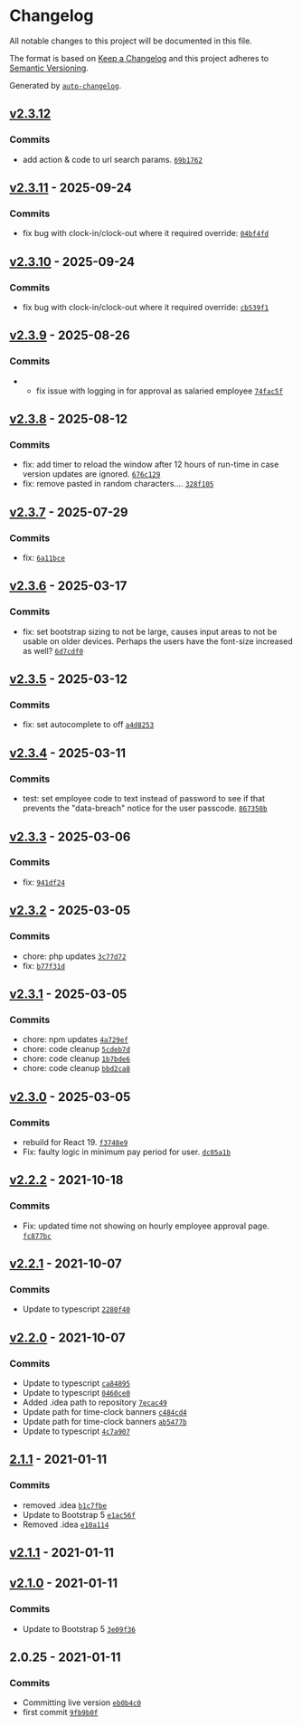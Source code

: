 # Changelog

All notable changes to this project will be documented in this file.

The format is based on [Keep a Changelog](https://keepachangelog.com/en/1.0.0/)
and this project adheres to [Semantic Versioning](https://semver.org/spec/v2.0.0.html).

Generated by [`auto-changelog`](https://github.com/CookPete/auto-changelog).

## [v2.3.12](https://github.com/UtahGooner/time-clock/compare/v2.3.11...v2.3.12)

### Commits

- add action & code to url search params. [`69b1762`](https://github.com/UtahGooner/time-clock/commit/69b1762f01f62e617c170f76c62e2d66623ee19d)

## [v2.3.11](https://github.com/UtahGooner/time-clock/compare/v2.3.10...v2.3.11) - 2025-09-24

### Commits

- fix bug with clock-in/clock-out where it required override: [`04bf4fd`](https://github.com/UtahGooner/time-clock/commit/04bf4fdc8227b0219f95bee0dd19a9989d737e9f)

## [v2.3.10](https://github.com/UtahGooner/time-clock/compare/v2.3.9...v2.3.10) - 2025-09-24

### Commits

- fix bug with clock-in/clock-out where it required override: [`cb539f1`](https://github.com/UtahGooner/time-clock/commit/cb539f190e8c2077dec1022328dda3df2c920211)

## [v2.3.9](https://github.com/UtahGooner/time-clock/compare/v2.3.8...v2.3.9) - 2025-08-26

### Commits

- - fix issue with logging in for approval as salaried employee [`74fac5f`](https://github.com/UtahGooner/time-clock/commit/74fac5f83ba1805c1bc5b39a237cf1719cf75032)

## [v2.3.8](https://github.com/UtahGooner/time-clock/compare/v2.3.7...v2.3.8) - 2025-08-12

### Commits

- fix: add timer to reload the window after 12 hours of run-time in case version updates are ignored. [`676c129`](https://github.com/UtahGooner/time-clock/commit/676c12916162330733e3a919c2e266c6dca19be3)
- fix: remove pasted in random characters.... [`328f105`](https://github.com/UtahGooner/time-clock/commit/328f105d764c47308aa98b9c96909f977dc73ecd)

## [v2.3.7](https://github.com/UtahGooner/time-clock/compare/v2.3.6...v2.3.7) - 2025-07-29

### Commits

- fix: [`6a11bce`](https://github.com/UtahGooner/time-clock/commit/6a11bce4181e59b81177e7c64fe3f622e0377a23)

## [v2.3.6](https://github.com/UtahGooner/time-clock/compare/v2.3.5...v2.3.6) - 2025-03-17

### Commits

- fix: set bootstrap sizing to not be large, causes input areas to not be usable on older devices. Perhaps the users have the font-size increased as well? [`6d7cdf0`](https://github.com/UtahGooner/time-clock/commit/6d7cdf072f73400a7c0377772ec9cde6c4ff0099)

## [v2.3.5](https://github.com/UtahGooner/time-clock/compare/v2.3.4...v2.3.5) - 2025-03-12

### Commits

- fix: set autocomplete to off [`a4d8253`](https://github.com/UtahGooner/time-clock/commit/a4d8253e444c26321cc246b4bd0ab18f4d3b004a)

## [v2.3.4](https://github.com/UtahGooner/time-clock/compare/v2.3.3...v2.3.4) - 2025-03-11

### Commits

- test: set employee code to text instead of password to see if that prevents the "data-breach" notice for the user passcode. [`867350b`](https://github.com/UtahGooner/time-clock/commit/867350b9c9c2e38af14827d791235f66b8c196a5)

## [v2.3.3](https://github.com/UtahGooner/time-clock/compare/v2.3.2...v2.3.3) - 2025-03-06

### Commits

- fix: [`941df24`](https://github.com/UtahGooner/time-clock/commit/941df245834194a7f54c5f0d6a4caebe40245394)

## [v2.3.2](https://github.com/UtahGooner/time-clock/compare/v2.3.1...v2.3.2) - 2025-03-05

### Commits

- chore: php updates [`3c77d72`](https://github.com/UtahGooner/time-clock/commit/3c77d728f7190beef54f3231bfcdbefa272cdddd)
- fix: [`b77f31d`](https://github.com/UtahGooner/time-clock/commit/b77f31db3d583d4c43493e17d6d46a98f4f1d6a2)

## [v2.3.1](https://github.com/UtahGooner/time-clock/compare/v2.3.0...v2.3.1) - 2025-03-05

### Commits

- chore: npm updates [`4a729ef`](https://github.com/UtahGooner/time-clock/commit/4a729efc00e7dcf0dbd4ac8e1d7e95826bbdb13a)
- chore: code cleanup [`5cdeb7d`](https://github.com/UtahGooner/time-clock/commit/5cdeb7dded87f0d206fc254fd144a245db020ea4)
- chore: code cleanup [`1b7bde6`](https://github.com/UtahGooner/time-clock/commit/1b7bde646d81e7b272acfeb9f7570cc0cf412589)
- chore: code cleanup [`bbd2ca8`](https://github.com/UtahGooner/time-clock/commit/bbd2ca86b7db9687e48dd12a7d44cfa712990d33)

## [v2.3.0](https://github.com/UtahGooner/time-clock/compare/v2.2.2...v2.3.0) - 2025-03-05

### Commits

- rebuild for React 19. [`f3748e9`](https://github.com/UtahGooner/time-clock/commit/f3748e91e1d259455a86b81d972e0cbf67dc1819)
- Fix: faulty logic in minimum pay period for user. [`dc05a1b`](https://github.com/UtahGooner/time-clock/commit/dc05a1bcab5f1b0d4962839e0265fb886e6706f9)

## [v2.2.2](https://github.com/UtahGooner/time-clock/compare/v2.2.1...v2.2.2) - 2021-10-18

### Commits

- Fix: updated time not showing on hourly employee approval page. [`fc877bc`](https://github.com/UtahGooner/time-clock/commit/fc877bcb2879e6a37bbe5cd149ea37549655d33f)

## [v2.2.1](https://github.com/UtahGooner/time-clock/compare/v2.2.0...v2.2.1) - 2021-10-07

### Commits

- Update to typescript [`2280f40`](https://github.com/UtahGooner/time-clock/commit/2280f407fcee52c84ef9b1f7e23725d41e15df49)

## [v2.2.0](https://github.com/UtahGooner/time-clock/compare/2.1.1...v2.2.0) - 2021-10-07

### Commits

- Update to typescript [`ca84895`](https://github.com/UtahGooner/time-clock/commit/ca848958848e509af8e992a9f022fb67ea1b7472)
- Update to typescript [`0460ce0`](https://github.com/UtahGooner/time-clock/commit/0460ce051e14ad0743113bd3636485f2add518a7)
- Added .idea path to repository [`7ecac49`](https://github.com/UtahGooner/time-clock/commit/7ecac49f4c38ba14d0c68eb7ac5a1ac025deb266)
- Update path for time-clock banners [`c484cd4`](https://github.com/UtahGooner/time-clock/commit/c484cd438dbf4f9e05750fb27375a112065204fa)
- Update path for time-clock banners [`ab5477b`](https://github.com/UtahGooner/time-clock/commit/ab5477ba96569617649f4c4e271eb2f5ac59b713)
- Update to typescript [`4c7a907`](https://github.com/UtahGooner/time-clock/commit/4c7a907ecfd40be28e0e905d2ccd03aeda149156)

## [2.1.1](https://github.com/UtahGooner/time-clock/compare/v2.1.1...2.1.1) - 2021-01-11

### Commits

- removed .idea [`b1c7fbe`](https://github.com/UtahGooner/time-clock/commit/b1c7fbe8c56a903c736f9bbf2356403ca5ea569f)
- Update to Bootstrap 5 [`e1ac56f`](https://github.com/UtahGooner/time-clock/commit/e1ac56fe787afa43579535738b15163fa337ed33)
- Removed .idea [`e10a114`](https://github.com/UtahGooner/time-clock/commit/e10a11415b43a0ef41cfe589519a6151c9fc33d0)

## [v2.1.1](https://github.com/UtahGooner/time-clock/compare/v2.1.0...v2.1.1) - 2021-01-11

## [v2.1.0](https://github.com/UtahGooner/time-clock/compare/2.0.25...v2.1.0) - 2021-01-11

### Commits

- Update to Bootstrap 5 [`3e09f36`](https://github.com/UtahGooner/time-clock/commit/3e09f36473d7d170d4e9afe930c51c354a4c1780)

## 2.0.25 - 2021-01-11

### Commits

- Committing live version [`eb0b4c0`](https://github.com/UtahGooner/time-clock/commit/eb0b4c0f4f6685453ab7e4d96012d003ef23b405)
- first commit [`9fb9b0f`](https://github.com/UtahGooner/time-clock/commit/9fb9b0f5e826923bfca2935f33a27ca501e8028d)

